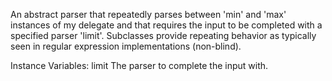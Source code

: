 An abstract parser that repeatedly parses between 'min' and 'max' instances of my delegate and that requires the input to be completed with a specified parser 'limit'. Subclasses provide repeating behavior as typically seen in regular expression implementations (non-blind).

Instance Variables:
	limit	<PPParser>	The parser to complete the input with.